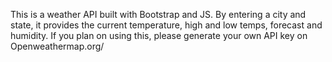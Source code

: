 This is a weather API built with Bootstrap and JS. 
By entering a city and state, it provides the current temperature, high and low temps, forecast and humidity. 
If you plan on using this, please generate your own API key on Openweathermap.org/
